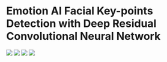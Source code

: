# Emotion AI Facial Key-points Detection with Deep Residual Convolutional Neural Network

<img src = '../main/Data & Images/Facial Key Points.png' />

<img src = '../main/Data & Images/Convolution & Identity Block.png' />

<img src = '../main/Data & Images/Deep Residual NN.png' />

<img src = '../main/Data & Images/acc_loss_curve.png' />
